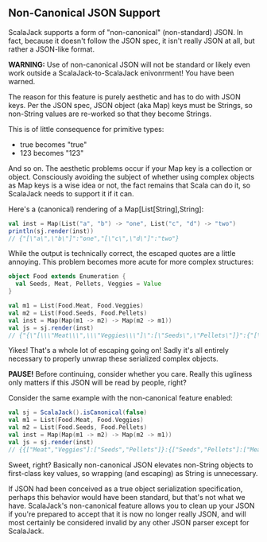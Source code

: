 ## Non-Canonical JSON Support
ScalaJack supports a form of "non-canonical" (non-standard) JSON.  In fact, because it doesn't follow the JSON spec, it isn't really JSON at all, but rather a JSON-like format.

**WARNING:** Use of non-canonical JSON will not be standard or likely even work outside a ScalaJack-to-ScalaJack enivonrment!  You have been warned.

The reason for this feature is purely aesthetic and has to do with JSON keys.  Per the JSON spec, JSON object (aka Map) keys must be Strings, so non-String values are re-worked so that they become Strings.

This is of little consequence for primitive types:

* true becomes "true"
* 123 becomes "123"

And so on.  The aesthetic problems occur if your Map key is a collection or object.  Consciously avoiding the subject of whether using complex objects as Map keys is a wise idea or not, the fact remains that Scala can do it, so ScalaJack needs to support it if it can.

Here's a (canonical) rendering of a Map[List[String],String]:
```scala
val inst = Map(List("a", "b") -> "one", List("c", "d") -> "two")
println(sj.render(inst))
// {"[\"a\",\"b\"]":"one","[\"c\",\"d\"]":"two"}
```
While the output is technically correct, the escaped quotes are a little annoying.  This problem becomes more acute for more complex structures:

```scala
object Food extends Enumeration {
  val Seeds, Meat, Pellets, Veggies = Value
}

val m1 = List(Food.Meat, Food.Veggies)
val m2 = List(Food.Seeds, Food.Pellets)
val inst = Map(Map(m1 -> m2) -> Map(m2 -> m1))
val js = sj.render(inst)
// {"{\"[\\\"Meat\\\",\\\"Veggies\\\"]\":[\"Seeds\",\"Pellets\"]}":{"[\"Seeds\",\"Pellets\"]":["Meat","Veggies"]}}
```

Yikes!  That's a whole lot of escaping going on!  Sadly it's all entirely necessary to properly unwrap these serialized complex objects.

**PAUSE!** Before continuing, consider whether you care.  Really this ugliness only matters if this JSON will be read by people, right?

Consider the same example with the non-canonical feature enabled:

```scala
val sj = ScalaJack().isCanonical(false)
val m1 = List(Food.Meat, Food.Veggies)
val m2 = List(Food.Seeds, Food.Pellets)
val inst = Map(Map(m1 -> m2) -> Map(m2 -> m1))
val js = sj.render(inst)
// {{["Meat","Veggies"]:["Seeds","Pellets"]}:{["Seeds","Pellets"]:["Meat","Veggies"]}}
```

Sweet, right?  Basically non-canonical JSON elevates non-String objects to first-class key values, so wrapping (and escaping) as String is unnecessary.

If JSON had been conceived as a true object serialization specification, perhaps this behavior would have been standard, but that's not what we have.  ScalaJack's non-canonical feature allows you to clean up your JSON if you're prepared to accept that it is now no longer really JSON, and will most certainly be considered invalid by any other JSON parser except for ScalaJack.
